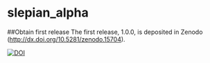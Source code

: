 # slepian_alpha

##Obtain first release
The first release, 1.0.0, is deposited in Zenodo (http://dx.doi.org/10.5281/zenodo.15704).

[![DOI](https://zenodo.org/badge/7664/csdms-contrib/slepian_alpha.svg)](http://dx.doi.org/10.5281/zenodo.15704)
